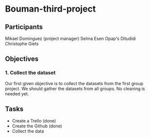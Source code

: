 # Bouman-third-project

## Participants

Mikael Dominguez (project manager)
Selma Esen
Opap's Ditudidi
Christophe Giets

## Objectives

### 1. Collect the dataset

Our first given objective is to collect the datasets from the first group project.
We should gather the datasets from all groups. No cleaning is needed yet.


## Tasks

- Create a Trello (done)
- Create the Github (done)
- Collect the data

